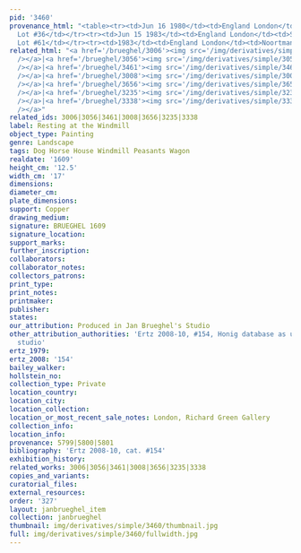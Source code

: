 ```yaml
---
pid: '3460'
provenance_html: "<table><tr><td>Jun 16 1980</td><td>England London</td><td>Sale Sotheby's
  Lot #36</td></tr><tr><td>Jun 15 1983</td><td>England London</td><td>Sale Sotheby's
  Lot #61</td></tr><tr><td>1983</td><td>England London</td><td>Noortman and Brod</td></tr></table>"
related_html: "<a href='/brueghel/3006'><img src='/img/derivatives/simple/3006/thumbnail.jpg'
  /></a>|<a href='/brueghel/3056'><img src='/img/derivatives/simple/3056/thumbnail.jpg'
  /></a>|<a href='/brueghel/3461'><img src='/img/derivatives/simple/3461/thumbnail.jpg'
  /></a>|<a href='/brueghel/3008'><img src='/img/derivatives/simple/3008/thumbnail.jpg'
  /></a>|<a href='/brueghel/3656'><img src='/img/derivatives/simple/3656/thumbnail.jpg'
  /></a>|<a href='/brueghel/3235'><img src='/img/derivatives/simple/3235/thumbnail.jpg'
  /></a>|<a href='/brueghel/3338'><img src='/img/derivatives/simple/3338/thumbnail.jpg'
  /></a>"
related_ids: 3006|3056|3461|3008|3656|3235|3338
label: Resting at the Windmill
object_type: Painting
genre: Landscape
tags: Dog Horse House Windmill Peasants Wagon
realdate: '1609'
height_cm: '12.5'
width_cm: '17'
dimensions:
diameter_cm:
plate_dimensions:
support: Copper
drawing_medium:
signature: BRUEGHEL 1609
signature_location:
support_marks:
further_inscription:
collaborators:
collaborator_notes:
collectors_patrons:
print_type:
print_notes:
printmaker:
publisher:
states:
our_attribution: Produced in Jan Brueghel's Studio
other_attribution_authorities: 'Ertz 2008-10, #154, Honig database as uncertain, possibly
  studio'
ertz_1979:
ertz_2008: '154'
bailey_walker:
hollstein_no:
collection_type: Private
location_country:
location_city:
location_collection:
location_or_most_recent_sale_notes: London, Richard Green Gallery
collection_info:
location_info:
provenance: 5799|5800|5801
bibliography: 'Ertz 2008-10, cat. #154'
exhibition_history:
related_works: 3006|3056|3461|3008|3656|3235|3338
copies_and_variants:
curatorial_files:
external_resources:
order: '327'
layout: janbrueghel_item
collection: janbrueghel
thumbnail: img/derivatives/simple/3460/thumbnail.jpg
full: img/derivatives/simple/3460/fullwidth.jpg
---
```

